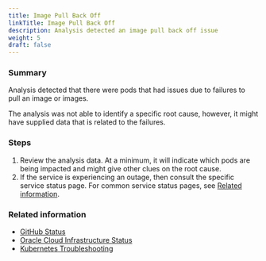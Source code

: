 ```yaml
---
title: Image Pull Back Off
linkTitle: Image Pull Back Off
description: Analysis detected an image pull back off issue
weight: 5
draft: false
---
```


### Summary

Analysis detected that there were pods that had issues due to failures to pull an image or images.

The analysis was not able to identify a specific root cause, however, it might have supplied data that is related to the failures.

### Steps
1. Review the analysis data. At a minimum, it will indicate which pods are being impacted and might give other clues on the root cause.
2. If the service is experiencing an outage, then consult the specific service status page. For common service status pages, see [Related information](#related-information).

### Related information
* [GitHub Status](https://www.githubstatus.com/)
* [Oracle Cloud Infrastructure Status](https://ocistatus.oraclecloud.com/)
* [Kubernetes Troubleshooting](https://kubernetes.io/docs/tasks/debug-application-cluster/troubleshooting/)
